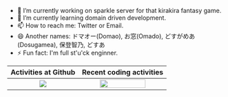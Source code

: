 - 🔭 I’m currently working on sparkle server for that kirakira fantasy game.
- 🌱 I’m currently learning domain driven development.
- 📫 How to reach me: Twitter or Email.
- 😄 Another names: ドマオー(Domao), お窓(Omado), どすがめあ(Dosugamea), 保登智乃, どすあ
- ⚡ Fun fact: I'm full st'u'ck enginner.

|Activities at Github|Recent coding activities|
|:---:|:---:|
|[![](https://github-readme-stats.vercel.app/api?username=Dosugamea&count_private=true&show_icons=true)](https://github.com/anuraghazra/github-readme-stats)|<img src="https://wakatime.com/share/@Domao/b7705dd1-c42d-4254-8f19-dda1320a96b3.png" width="75%">|

